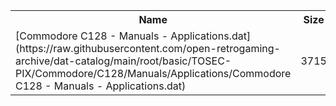 <table>
<tr><th>Name</th><th>Size</th></tr>
<tr><td>
[Commodore C128 - Manuals - Applications.dat](https://raw.githubusercontent.com/open-retrogaming-archive/dat-catalog/main/root/basic/TOSEC-PIX/Commodore/C128/Manuals/Applications/Commodore C128 - Manuals - Applications.dat)
</td><td>3715</td></tr>
</table>
